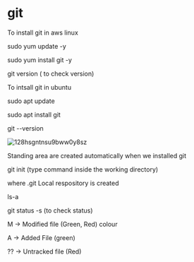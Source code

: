 # git

To install git in aws linux

sudo yum update -y

sudo yum install git -y

git version ( to check version)



To intsall git in ubuntu

sudo apt update

sudo apt install git

git --version


![128hsgntnsu9bww0y8sz](https://user-images.githubusercontent.com/108890603/204459895-847198e2-44f9-490e-9f8d-69fed4b39835.jpeg)


Standing area are created automatically when we installed git


git init (type command inside the working directory) 

where .git Local respository is created

ls-a

git status -s (to check status)

M  ->  Modified file  (Green, Red) colour

A  ->  Added File     (green)

?? ->  Untracked file (Red)


